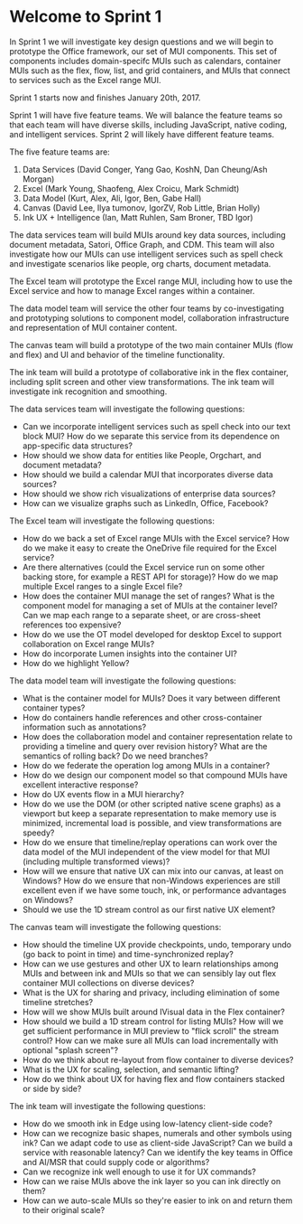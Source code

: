 # Welcome to Sprint 1 

In Sprint 1 we will investigate key design questions and we will begin to prototype the Office framework,
our set of MUI components.  This set of components includes domain-specifc MUIs such as calendars, 
container MUIs such as the flex, flow, list, and grid containers, and MUIs that connect to services such as
the Excel range MUI.

Sprint 1 starts now and finishes January 20th, 2017.  

Sprint 1 will have five feature teams.  We will balance the feature teams so 
that each team will have diverse skills, including JavaScript, native coding,
and intelligent services.  Sprint 2 will likely have different feature teams.

The five feature teams are:

1. Data Services (David Conger, Yang Gao, KoshN, Dan Cheung/Ash Morgan)
2. Excel (Mark Young, Shaofeng, Alex Croicu, Mark Schmidt)
3. Data Model (Kurt, Alex, Ali, Igor, Ben, Gabe Hall)
4. Canvas (David Lee, Ilya tumonov, IgorZV, Rob Little, Brian Holly)
5. Ink UX + Intelligence (Ian, Matt Ruhlen, Sam Broner, TBD Igor)

The data services team will build MUIs around key data sources, including
document metadata, Satori, Office Graph, and CDM.  This team will also investigate how our MUIs can
use intelligent services such as spell check and investigate scenarios like people, org charts, 
document metadata.

The Excel team will prototype the Excel range MUI, including how to use the Excel service and how
to manage Excel ranges within a container.  

The data model team will service the other four teams by co-investigating and
prototyping solutions to component model, collaboration infrastructure and representation of
MUI container content.

The canvas team will build a prototype of the two main container MUIs (flow and flex) and UI and 
behavior of the timeline functionality.

The ink team will build a prototype of collaborative ink in the flex container, including split
screen and other view transformations. The ink team will investigate ink recognition and smoothing.

The data services team will investigate the following questions:

* Can we incorporate intelligent services such as spell check into our text block
MUI?  How do we separate this service from its dependence on app-specific
data structures?
* How should we show data for entities like People, Orgchart, and document metadata?
* How should we build a calendar MUI that incorporates diverse data sources?
* How should we show rich visualizations of enterprise data sources?
* How can we visualize graphs such as LinkedIn, Office, Facebook?

The Excel team will investigate the following questions: 

* How do we back a set of Excel range MUIs with the Excel service? How do we make it easy to 
create the OneDrive file required for the Excel service?  
* Are there alternatives (could the Excel service run on some other backing store, for example a REST API for storage)?  How do we map 
multiple Excel ranges to a single Excel file?  
* How does the container MUI manage the set of ranges? 
What is the component model for managing a set of MUIs at the container level?  Can we map each range to
a separate sheet, or are cross-sheet references too expensive?
* How do we use the OT model developed for desktop Excel to support collaboration on Excel range MUIs?
* How do incorporate Lumen insights into the container UI?
* How do we highlight Yellow?

The data model team will investigate the following questions:

* What is the container model for MUIs?  Does it vary between different container types? 
* How do containers handle references and other cross-container information such as annotations?
* How does the collaboration model and container representation relate to providing a timeline and
query over revision history?  What are the semantics of rolling back? Do we need branches?
* How do we federate the operation log among MUIs in a container?
* How do we design our component model so that compound MUIs have excellent interactive response?
* How do UX events flow in a MUI hierarchy?
* How do we use the DOM (or other scripted native scene graphs) as a viewport but keep a separate 
representation to make memory use is minimized, incremental load is possible, and view transformations
are speedy?
* How do we ensure that timeline/replay operations can work over the data model of the MUI independent
of the view model for that MUI (including multiple transformed views)?
* How will we ensure that native UX can mix into our canvas, at least on Windows?  How do we ensure that
non-Windows experiences are still excellent even if we have some touch, ink, or performance 
advantages on Windows?
* Should we use the 1D stream control as our first native UX element?

The canvas team will investigate the following questions:

* How should the timeline UX provide checkpoints, undo, temporary undo (go back to point in time)
and time-synchronized replay?
* How can we use gestures and other UX to learn relationships among MUIs and between ink and MUIs so that 
we can sensibly lay out flex container MUI collections on diverse devices?  
* What is the UX for sharing and privacy, including elimination of some timeline stretches?
* How will we show MUIs built around IVisual data in the Flex container?
* How should we build a 1D stream control for listing MUIs?  How will we
get sufficient performance in MUI preview to "flick scroll" the stream control? How can we
make sure all MUIs can load incrementally with optional "splash screen"?
* How do we think about re-layout from flow container to diverse devices?
* What is the UX for scaling, selection, and semantic lifting?
* How do we think about UX for having flex and flow containers stacked or side by side?

The ink team will investigate the following questions:

* How do we smooth ink in Edge using low-latency client-side code?
* How can we recognize basic shapes, numerals and other symbols using ink? Can we
adapt code to use as client-side JavaScript? Can we build a service with 
reasonable latency?  Can we identify the key teams in Office and AI/MSR that
could supply code or algorithms?
* Can we recognize ink well enough to use it for UX commands?
* How can we raise MUIs above the ink layer so you can ink directly on them?
* How can we auto-scale MUIs so they're easier to ink on and return them to their
original scale?
